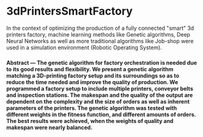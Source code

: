 # 3dPrintersSmartFactory
In the context of optimizing the production of a fully connected "smart" 3d printers factory, machine learning methods like Genetic algorithms, Deep Neural Networks as well as more traditional algorithms like Job-shop were used in a simulation environment (Robotic Operating System).

###

**Abstract — The genetic algorithm for factory orchestration is
needed due to its good results and flexibility. We present a genetic
algorithm matching a 3D-printing factory setup and its
surroundings so as to reduce the time needed and improve the
quality of production. We programmed a factory setup to include
multiple printers, conveyor belts and inspection stations. The
makespan and the quality of the output are dependent on the
complexity and the size of orders as well as inherent parameters
of the printers. The genetic algorithm was tested with different
weights in the fitness function, and different amounts of orders.
The best results were achieved, when the weights of quality and
makespan were nearly balanced.**
